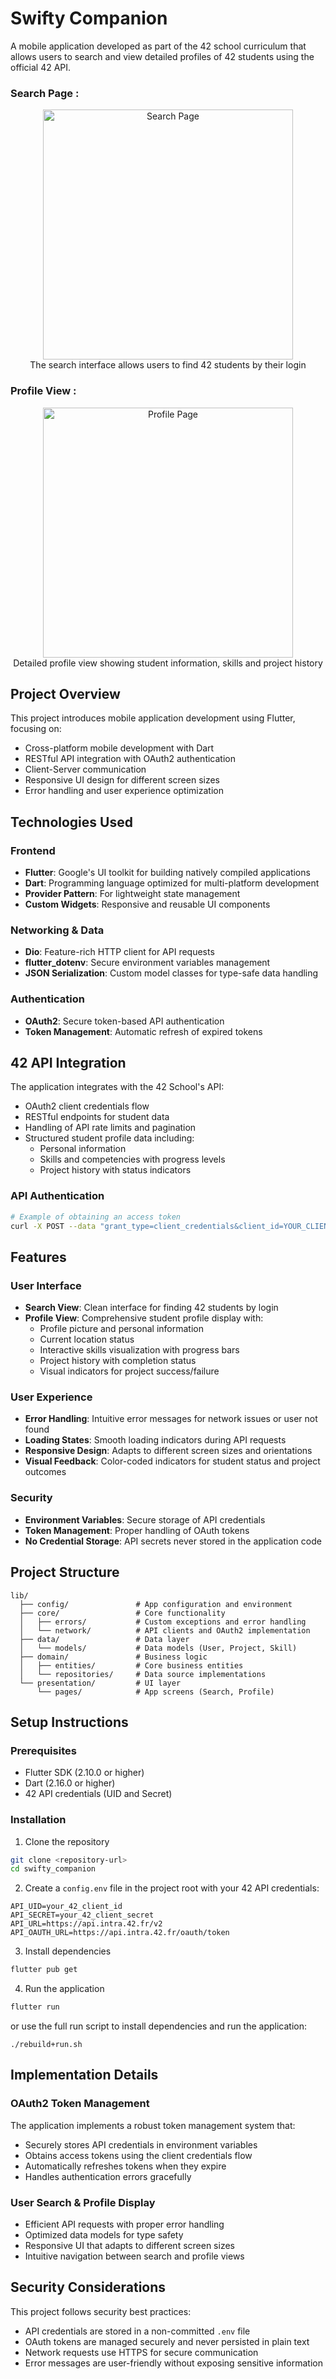 # Swifty Companion

A mobile application developed as part of the 42 school curriculum that allows users to search and view detailed profiles of 42 students using the official 42 API.


### Search Page :
<div align="center">
  <img src="swifty_companion/assets/images/search_page.png" alt="Search Page" height="400">
<br>The search interface allows users to find 42 students by their login
</div>

### Profile View :

<div align="center">
  <img src="swifty_companion/assets/images/profile_page.png" alt="Profile Page" height="400">
<br>Detailed profile view showing student information, skills and project history
</div>

## Project Overview

This project introduces mobile application development using Flutter, focusing on:
- Cross-platform mobile development with Dart
- RESTful API integration with OAuth2 authentication
- Client-Server communication
- Responsive UI design for different screen sizes
- Error handling and user experience optimization

## Technologies Used

### Frontend
- **Flutter**: Google's UI toolkit for building natively compiled applications
- **Dart**: Programming language optimized for multi-platform development
- **Provider Pattern**: For lightweight state management
- **Custom Widgets**: Responsive and reusable UI components

### Networking & Data
- **Dio**: Feature-rich HTTP client for API requests
- **flutter_dotenv**: Secure environment variables management
- **JSON Serialization**: Custom model classes for type-safe data handling

### Authentication
- **OAuth2**: Secure token-based API authentication
- **Token Management**: Automatic refresh of expired tokens

## 42 API Integration

The application integrates with the 42 School's API:
- OAuth2 client credentials flow
- RESTful endpoints for student data
- Handling of API rate limits and pagination
- Structured student profile data including:
  - Personal information
  - Skills and competencies with progress levels
  - Project history with status indicators

### API Authentication

```bash
# Example of obtaining an access token
curl -X POST --data "grant_type=client_credentials&client_id=YOUR_CLIENT_ID&client_secret=YOUR_CLIENT_SECRET" https://api.intra.42.fr/oauth/token
```

## Features

### User Interface
- **Search View**: Clean interface for finding 42 students by login
- **Profile View**: Comprehensive student profile display with:
  - Profile picture and personal information
  - Current location status
  - Interactive skills visualization with progress bars
  - Project history with completion status
  - Visual indicators for project success/failure

### User Experience
- **Error Handling**: Intuitive error messages for network issues or user not found
- **Loading States**: Smooth loading indicators during API requests
- **Responsive Design**: Adapts to different screen sizes and orientations
- **Visual Feedback**: Color-coded indicators for student status and project outcomes

### Security
- **Environment Variables**: Secure storage of API credentials
- **Token Management**: Proper handling of OAuth tokens
- **No Credential Storage**: API secrets never stored in the application code

## Project Structure

```
lib/
  ├── config/               # App configuration and environment
  ├── core/                 # Core functionality
  │   ├── errors/           # Custom exceptions and error handling
  │   └── network/          # API clients and OAuth2 implementation
  ├── data/                 # Data layer
  │   └── models/           # Data models (User, Project, Skill)
  ├── domain/               # Business logic
  │   ├── entities/         # Core business entities
  │   └── repositories/     # Data source implementations
  └── presentation/         # UI layer
      └── pages/            # App screens (Search, Profile)
```

## Setup Instructions

### Prerequisites
- Flutter SDK (2.10.0 or higher)
- Dart (2.16.0 or higher)
- 42 API credentials (UID and Secret)

### Installation

1. Clone the repository
```bash
git clone <repository-url>
cd swifty_companion
```

2. Create a `config.env` file in the project root with your 42 API credentials:
```
API_UID=your_42_client_id
API_SECRET=your_42_client_secret
API_URL=https://api.intra.42.fr/v2
API_OAUTH_URL=https://api.intra.42.fr/oauth/token
```

3. Install dependencies
```bash
flutter pub get
```

4. Run the application
```bash
flutter run
```

or use the full run script to install dependencies and run the application: 
```
./rebuild+run.sh
```

## Implementation Details

### OAuth2 Token Management
The application implements a robust token management system that:
- Securely stores API credentials in environment variables
- Obtains access tokens using the client credentials flow
- Automatically refreshes tokens when they expire
- Handles authentication errors gracefully

### User Search & Profile Display
- Efficient API requests with proper error handling
- Optimized data models for type safety
- Responsive UI that adapts to different screen sizes
- Intuitive navigation between search and profile views

## Security Considerations

This project follows security best practices:
- API credentials are stored in a non-committed `.env` file
- OAuth tokens are managed securely and never persisted in plain text
- Network requests use HTTPS for secure communication
- Error messages are user-friendly without exposing sensitive information
